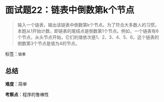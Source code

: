 # 面试题22：链表中倒数第k个节点
>输入一个链表，输出该链表中倒数第k个节点。为了符合大多数人的习惯，本题从1开始计数，即链表的尾结点是倒数第1个节点。例如，一个链表有6个节点，从头节点开始，它们的值依次是1、2、3、4、5、6，这个链表的倒数第3个节点是值为4的节点。

标签：`链表`

## 总结
**难度**：简单

**考察点**：程序的鲁棒性